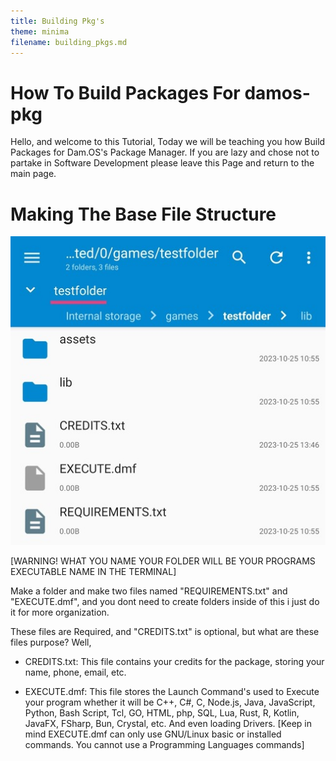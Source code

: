 ```yaml
---
title: Building Pkg's
theme: minima
filename: building_pkgs.md
--- 
```


# How To Build Packages For damos-pkg

Hello, and welcome to this Tutorial, Today we will be teaching you how Build Packages for Dam.OS's Package Manager. If you are lazy and chose not to partake in Software Development please leave this Page and return to the main page.

# Making The Base File Structure

![PKG_BASE_FOLDER](https://github.com/SMGXSCRIPTS/Dam.OS/raw/main/random/PKG_FOLDER.jpg)

[WARNING! WHAT YOU NAME YOUR FOLDER WILL BE YOUR PROGRAMS EXECUTABLE NAME IN THE TERMINAL]

Make a folder and make two files named "REQUIREMENTS.txt" and "EXECUTE.dmf", and you dont need to create folders inside of this i just do it for more organization.

These files are Required, and "CREDITS.txt" is optional, but what are these files purpose? Well,

- CREDITS.txt:
This file contains your credits for the  package, storing your name, phone, email,
etc.

- EXECUTE.dmf:
This file stores the Launch Command's used to Execute your program whether it will be C++, C#, C, Node.js, Java, JavaScript, Python, Bash Script, Tcl, GO, HTML, php, SQL, Lua, Rust, R, Kotlin, JavaFX, FSharp, Bun, Crystal, etc. And even loading Drivers.
[Keep in mind EXECUTE.dmf can only use GNU/Linux basic or installed commands. You cannot use a Programming Languages commands]
